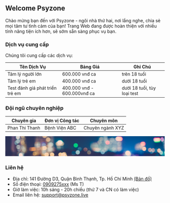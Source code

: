 ## Welcome Psyzone

Chào mừng bạn đến với Psyzone - ngôi nhà thứ hai, nơi lắng nghe, chia sẻ mọi tâm tư tình cảm của bạn!
Trang Web đang được hoàn thiện với nhiều tính năng tiện ích hơn, sẽ sớm sẵn sàng phục vụ bạn.

### Dịch vụ cung cấp

Chúng tôi cung cấp các dịch vụ:

Tên Dịch Vụ | Bảng Giá | Ghi Chú
------------ | ------------- | ------------- 
Tâm lý người lớn | 600.000 vnđ ca | trên 18 tuổi
Tâm lý trẻ em | 400.000 vnđ ca | dưới 18 tuổi
Test đánh giá phát triển trẻ em | 400.000 vnđ - 600.000vnđ ca | dưới 18 tuổi, tùy loại test

### Đội ngũ chuyên nghiệp

Chuyên gia | Đơn vị Công tác | Chuyên môn
------------ | ------------- | ------------- 
Phan Thi Thanh | Bệnh Viện ABC | Chuyên ngành XYZ

<img src="resource/blur.jpg">

### Liên hệ

- Địa chỉ: 141 Đường D3, Quận Bình Thạnh, Tp. Hồ Chí Minh <a href="https://goo.gl/maps/xrq8ykn1zJB2">(Bản đồ)</a>
- Số điện thoại: <a href="tel:0909275xxx">0909275xxx</a> (Ms T)
- Giờ làm việc: 10h sáng - 20h chiều (thứ 7 và CN có làm việc)
- Email liên hệ: <a href="mailto:support@psyzone.live?Subject=Hello%20again">support@psyzone.live</a>
